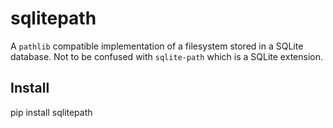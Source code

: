 # sqlitepath

A `pathlib` compatible implementation of a filesystem stored in a SQLite database. Not to be confused with `sqlite-path` which is a SQLite extension.

## Install

pip install sqlitepath
